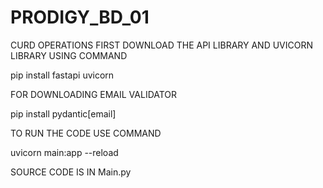 # PRODIGY_BD_01
CURD OPERATIONS
FIRST DOWNLOAD THE API LIBRARY AND UVICORN LIBRARY USING COMMAND 

pip install fastapi uvicorn

FOR DOWNLOADING EMAIL VALIDATOR

pip install pydantic[email]

TO RUN THE CODE USE COMMAND 

uvicorn main:app --reload

SOURCE CODE IS IN Main.py
